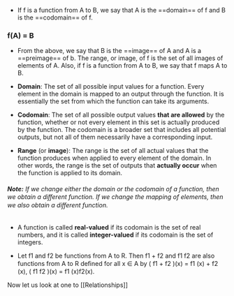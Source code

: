 - If f is a function from A to B, we say that A is the ==domain== of f and B is the ==codomain== of f.
### f(A) = B

- From the above, we say that B is the ==image== of A and A is a ==preimage== of b. The range, or image, of f is the set of all images of elements of A. Also, if f is a function from A to B, we say that f maps A to B.

- **Domain**: The set of all possible input values for a function. Every element in the domain is mapped to an output through the function. It is essentially the set from which the function can take its arguments.

- **Codomain**: The set of all possible output values **that are allowed** by the function, whether or not every element in this set is actually produced by the function. The codomain is a broader set that includes all potential outputs, but not all of them necessarily have a corresponding input.

- **Range** (or **image**): The range is the set of all actual values that the function produces when applied to every element of the domain. In other words, the range is the set of outputs that **actually occur** when the function is applied to its domain.

###### **Note:** If we change either the domain or the codomain of a function, then we obtain a diﬀerent function. If we change the mapping of elements, then we also obtain a diﬀerent function.

- A function is called **real-valued** if its codomain is the set of real numbers, and it is called **integer-valued** if its codomain is the set of integers.


- Let f1 and f2 be functions from A to R. Then f1 + f2 and f1 f2 are also functions from A to R deﬁned for all x ∈ A by ( f1 + f2 )(x) = f1 (x) + f2 (x), ( f1 f2 )(x) = f1 (x)f2(x).

Now let us look at one to [[Relationships]]